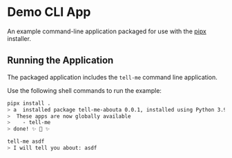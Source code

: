 # Demo CLI App

An example command-line application packaged for use with the [pipx](https://pypi.org/project/pipx/) installer.

## Running the Application

The packaged application includes the `tell-me` command line application.

Use the following shell commands to run the example:

```bash
pipx install .
> a  installed package tell-me-abouta 0.0.1, installed using Python 3.9.12
>  These apps are now globally available
>    - tell-me
> done! ✨ 🌟 ✨

tell-me asdf
> I will tell you about: asdf
```
